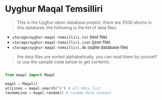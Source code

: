 # Uyghur Maqal Temsilliri

> This is the Uyghur idiom database project, there are 2500 idioms in this database, the following is the list of data files:

* `storage/uyghur-maqal-temsilliri.txt` (text file)
* `storage/uyghur-maqal-temsilliri.json` (json file)
* `storage/uyghur-maqal-temsilliri.db` (sqlite database file)

> the data files are sorted alphabetically, you can read them by yourself or use the sample code below to get contents:

```python

from maqal import Maqal

maqal = Maqal()
allLines = maqal.search("%") # all data list
randomLine = maqal.random() # random data content


```


